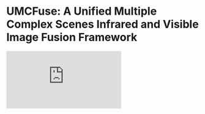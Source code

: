 # UMCFuse: A Unified Multiple Complex Scenes Infrared and Visible Image Fusion Framework
![image](https://github.com/ixilai/UMCFuse/blob/master/Flowchart.pdf)
